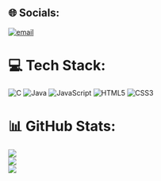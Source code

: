 
## 🌐 Socials:
[![email](https://img.shields.io/badge/Email-D14836?logo=gmail&logoColor=white)](mailto:riteshpashikantii@gmail.com) 

# 💻 Tech Stack:
![C](https://img.shields.io/badge/c-%2300599C.svg?style=for-the-badge&logo=c&logoColor=white) ![Java](https://img.shields.io/badge/java-%23ED8B00.svg?style=for-the-badge&logo=openjdk&logoColor=white) ![JavaScript](https://img.shields.io/badge/javascript-%23323330.svg?style=for-the-badge&logo=javascript&logoColor=%23F7DF1E) ![HTML5](https://img.shields.io/badge/html5-%23E34F26.svg?style=for-the-badge&logo=html5&logoColor=white) ![CSS3](https://img.shields.io/badge/css3-%231572B6.svg?style=for-the-badge&logo=css3&logoColor=white)
# 📊 GitHub Stats:
![](https://github-readme-stats.vercel.app/api?username=strengthFTW&theme=default&hide_border=false&include_all_commits=false&count_private=false)<br/>
![](https://github-readme-streak-stats.herokuapp.com/?user=strengthFTW&theme=default&hide_border=false)<br/>
![](https://github-readme-stats.vercel.app/api/top-langs/?username=strengthFTW&theme=default&hide_border=false&include_all_commits=false&count_private=false&layout=compact)

<!-- Proudly created with GPRM ( https://gprm.itsvg.in ) -->
